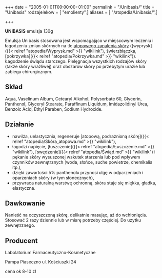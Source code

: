 +++
date = "2005-01-01T00:00:00+01:00"
permalink = "/Unibasis/"
title = "Unibasis"
rodzajelekow = [ "emolienty",]
aliases = [ "/atopedia/Unibasis/",]

+++

**UNIBASIS** emulsja 130g

Emulsja Unibasis stosowana jest wspomagająco w miejscowym leczeniu i łagodzeniu zmian skórnych na tle [atopowego zapalenia skóry](/atopedia/AZS "wikilink") ([wyprysk]({{< relref "atopedia/Wyprysk.md" >}} "wikilink"), świerzbiączka, [pokrzywka]({{< relref "atopedia/Pokrzywka.md" >}} "wikilink")). Łagodzenie świądu starczego. Pielęgnacja wszystkich rodzajów skóry (także skóry wrażliwej) oraz obszarów skóry po przebytym urazie lub zabiegu chirurgicznym.

Skład
-----

Aqua, Vaselinum Album, Cetearyl Alkohol, Polysorbate 60, Glycerin, Panthenol, Glyceryl Stearate, Paraffinum Liquidum, Imidazolidinyl Urea, Benzoic Acid, Ethyl Paraben, Sodium Hydroxide.

Działanie
---------

-   nawilża, uelastycznia, regeneruje [atopową, podrażnioną skórę]({{< relref "atopedia/Skóra_atopowa.md" >}} "wikilink"),
-   łagodzi napięcie, [łuszczenie]({{< relref "atopedia/Łuszczenie.md" >}} "wikilink"), [swędzenie]({{< relref "atopedia/Świąd.md" >}} "wikilink") i pękanie skóry wysuszonej wskutek starzenia lub pod wpływem czynników zewnętrznych (woda, słońce, suche powietrze, chemikalia itp.),
-   dzięki zawartości 5% panthenolu przynosi ulgę w odparzeniach i oparzeniach skóry (w tym słonecznych),
-   przywraca naturalną warstwę ochronną, skóra staje się miękka, gładka, elastyczna.

Dawkowanie
----------

Nanieść na oczyszczoną skórę, delikatnie masując, aż do wchłonięcia. Stosować 2 razy dziennie lub w miarę potrzeby częściej. Do użytku zewnętrznego.

Producent
---------

Labolatorium Farmaceutyczno-Kosmetyczne

Pampa Piaseczno ul. Kościuszki 24

cena ok 8-10 zł
